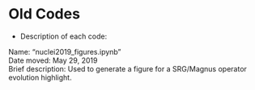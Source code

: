 # Old Codes

* Description of each code:

Name: “nuclei2019_figures.ipynb”<br/>
Date moved: May 29, 2019<br/>
Brief description: Used to generate a figure for a SRG/Magnus operator evolution highlight.
